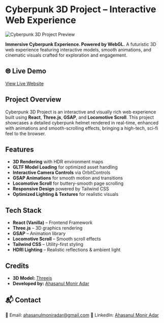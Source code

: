 # Cyberpunk 3D Project – Interactive Web Experience

<img src="https://res.cloudinary.com/dphnu6u05/image/upload/v1754727173/Screenshot_2025-08-09_135010_y0l6nf.png" alt="Cyberpunk 3D Project Preview"/>

**Immersive Cyberpunk Experience. Powered by WebGL.**
A futuristic 3D web experience featuring interactive models, smooth animations, and cinematic visuals crafted for exploration and engagement.



## 🌐 Live Demo

[View Live Website](https://cyberpunk-3-d-project.vercel.app/)



##  Project Overview

Cyberpunk 3D Project is an interactive and visually rich web experience built using **React**, **Three.js**, **GSAP**, and **Locomotive Scroll**.
This project showcases a detailed cyberpunk helmet rendered in real-time, enhanced with animations and smooth-scrolling effects, bringing a high-tech, sci-fi feel to the browser.



##  Features

* **3D Rendering** with HDR environment maps
* **GLTF Model Loading** for optimized asset handling
* **Interactive Camera Controls** via OrbitControls
* **GSAP Animations** for smooth motion and transitions
* **Locomotive Scroll** for buttery-smooth page scrolling
* **Responsive Design** powered by Tailwind CSS
* **Optimized Lighting & Textures** for realistic visuals



## Tech Stack

* **React (Vanilla)** – Frontend Framework
* **Three.js** – 3D graphics rendering
* **GSAP** – Animation library
* **Locomotive Scroll** – Smooth scroll effects
* **Tailwind CSS** – Utility-first styling
* **HDRI Lighting** – Realistic reflections & ambient light



##  Credits

* **3D Model:** [Threejs](https://threejs.org/examples/?q=postproc#webgl_postprocessing_3dlut)
* **Developed by:** [Ahasanul Monir Adar](https://www.linkedin.com/in/ahasanul-monir-adar-8b8464274/)


## 📬 Contact

📧 Email: [ahasanulmoniradar@gmail.com](mailto:ahasanulmoniradar@gmail.com)
🔗 LinkedIn: [Ahasanul Monir Adar](https://www.linkedin.com/in/ahasanul-monir-adar-8b8464274/)

